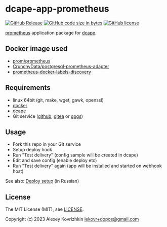 # dcape-app-prometheus

[![GitHub Release][1]][2] [![GitHub code size in bytes][3]]() [![GitHub license][4]][5]

[1]: https://img.shields.io/github/release/dopos/dcape-app-prometheus.svg
[2]: https://github.com/dopos/dcape-app-prometheus/releases
[3]: https://img.shields.io/github/languages/code-size/dopos/dcape-app-prometheus.svg
[4]: https://img.shields.io/github/license/dopos/dcape-app-prometheus.svg
[5]: LICENSE

[prometheus](https://prometheus.io/) application package for [dcape](https://github.com/dopos/dcape).

## Docker image used

* [prom/prometheus](https://hub.docker.com/r/prom/prometheus)
* [CrunchyData/postgresql-prometheus-adapter](https://github.com/CrunchyData/postgresql-prometheus-adapter)
* [prometheus-docker-labels-discovery](https://hub.docker.com/r/sqooba/prometheus-docker-labels-discovery)

## Requirements

* linux 64bit (git, make, wget, gawk, openssl)
* [docker](http://docker.io)
* [dcape](https://github.com/dopos/dcape)
* Git service ([github](https://github.com), [gitea](https://gitea.io) or [gogs](https://gogs.io))

## Usage

* Fork this repo in your Git service
* Setup deploy hook
* Run "Test delivery" (config sample will be created in dcape)
* Edit and save config (enable deploy etc)
* Run "Test delivery" again (app will be installed and started on webhook host)

See also: [Deploy setup](https://github.com/dopos/dcape/blob/master/DEPLOY.md) (in Russian)

## License

The MIT License (MIT), see [LICENSE](LICENSE).

Copyright (c) 2023 Alexey Kovrizhkin <lekovr+dopos@gmail.com>
